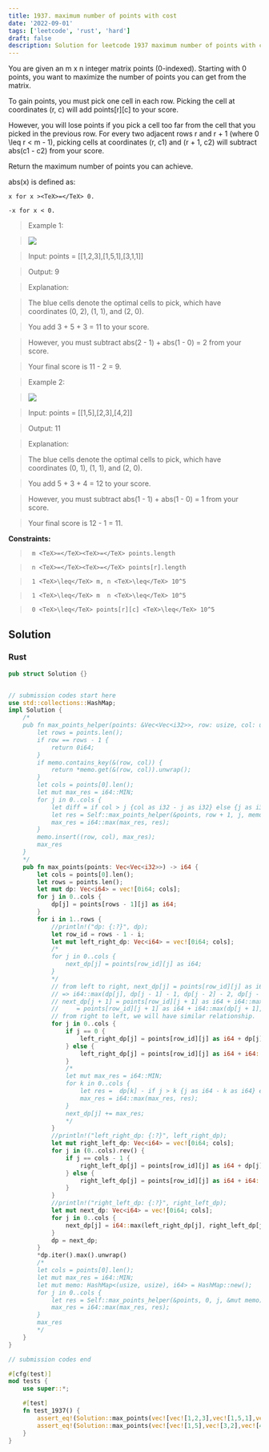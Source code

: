 ```yaml
---
title: 1937. maximum number of points with cost
date: '2022-09-01'
tags: ['leetcode', 'rust', 'hard']
draft: false
description: Solution for leetcode 1937 maximum number of points with cost
---
```


 

  You are given an m x n integer matrix points (0-indexed). Starting with 0 points, you want to maximize the number of points you can get from the matrix.

  To gain points, you must pick one cell in each row. Picking the cell at coordinates (r, c) will add points[r][c] to your score.

  However, you will lose points if you pick a cell too far from the cell that you picked in the previous row. For every two adjacent rows r and r + 1 (where 0 <TeX>\leq</TeX> r < m - 1), picking cells at coordinates (r, c1) and (r + 1, c2) will subtract abs(c1 - c2) from your score.

  Return the maximum number of points you can achieve.

  abs(x) is defined as:

  

  	x for x ><TeX>=</TeX> 0.

  	-x for x < 0.

  

   

 >   Example 1: 

 >   ![](https://assets.leetcode.com/uploads/2021/07/12/screenshot-2021-07-12-at-13-40-26-diagram-drawio-diagrams-net.png)

 >   Input: points <TeX>=</TeX> [[1,2,3],[1,5,1],[3,1,1]]

 >   Output: 9

 >   Explanation:

 >   The blue cells denote the optimal cells to pick, which have coordinates (0, 2), (1, 1), and (2, 0).

 >   You add 3 + 5 + 3 <TeX>=</TeX> 11 to your score.

 >   However, you must subtract abs(2 - 1) + abs(1 - 0) <TeX>=</TeX> 2 from your score.

 >   Your final score is 11 - 2 <TeX>=</TeX> 9.

  

 >   Example 2:

 >   ![](https://assets.leetcode.com/uploads/2021/07/12/screenshot-2021-07-12-at-13-42-14-diagram-drawio-diagrams-net.png)

 >   Input: points <TeX>=</TeX> [[1,5],[2,3],[4,2]]

 >   Output: 11

 >   Explanation:

 >   The blue cells denote the optimal cells to pick, which have coordinates (0, 1), (1, 1), and (2, 0).

 >   You add 5 + 3 + 4 <TeX>=</TeX> 12 to your score.

 >   However, you must subtract abs(1 - 1) + abs(1 - 0) <TeX>=</TeX> 1 from your score.

 >   Your final score is 12 - 1 <TeX>=</TeX> 11.

  

   

  **Constraints:**

  

 >   	m <TeX>=</TeX><TeX>=</TeX> points.length

 >   	n <TeX>=</TeX><TeX>=</TeX> points[r].length

 >   	1 <TeX>\leq</TeX> m, n <TeX>\leq</TeX> 10^5

 >   	1 <TeX>\leq</TeX> m  n <TeX>\leq</TeX> 10^5

 >   	0 <TeX>\leq</TeX> points[r][c] <TeX>\leq</TeX> 10^5


## Solution
### Rust
```rust
pub struct Solution {}


// submission codes start here
use std::collections::HashMap;
impl Solution {
    /*
    pub fn max_points_helper(points: &Vec<Vec<i32>>, row: usize, col: usize, memo: &mut HashMap<(usize, usize), i64>) -> i64 {
        let rows = points.len();
        if row == rows - 1 {    
            return 0i64;
        }
        if memo.contains_key(&(row, col)) {
            return *memo.get(&(row, col)).unwrap();
        }
        let cols = points[0].len();
        let mut max_res = i64::MIN;
        for j in 0..cols {
            let diff = if col > j {col as i32 - j as i32} else {j as i32 - col as i32};
            let res = Self::max_points_helper(&points, row + 1, j, memo) + points[row + 1][j] as i64 - diff as i64;
            max_res = i64::max(max_res, res);
        }
        memo.insert((row, col), max_res);
        max_res
    }
    */
    pub fn max_points(points: Vec<Vec<i32>>) -> i64 {
        let cols = points[0].len();
        let rows = points.len();
        let mut dp: Vec<i64> = vec![0i64; cols];
        for j in 0..cols {
            dp[j] = points[rows - 1][j] as i64;
        }
        for i in 1..rows {
            //println!("dp: {:?}", dp);
            let row_id = rows - 1 - i;
            let mut left_right_dp: Vec<i64> = vec![0i64; cols];
            /*
            for j in 0..cols {
                next_dp[j] = points[row_id][j] as i64;
            }
            */
            // from left to right, next_dp[j] = points[row_id][j] as i64 + i64::max(dp[j], dp[j - 1] - 1, dp[j - 2] - 2, dp[j - 3] - 3... dp[0] - j)
            // => i64::max(dp[j], dp[j - 1] - 1, dp[j - 2] - 2, dp[j - 3] - 3... dp[0] - j) = next_dp[j] - points[row_id][j] as i64
            // next_dp[j + 1] = points[row_id][j + 1] as i64 + i64::max(dp[j + 1],  dp[j] - 1, dp[j - 1] - 2, dp[j - 2] - 3, dp[j - 3] - 4... dp[0] - j - 1)
            //     = points[row_id][j + 1] as i64 + i64::max(dp[j + 1], (next_dp[j] - points[row_id][j] as i64) - 1)
            // from right to left, we will have similar relationship. 
            for j in 0..cols {
                if j == 0 {
                    left_right_dp[j] = points[row_id][j] as i64 + dp[j];
                } else {
                    left_right_dp[j] = points[row_id][j] as i64 + i64::max(dp[j], left_right_dp[j - 1] - points[row_id][j - 1] as i64 - 1);
                }
                /*
                let mut max_res = i64::MIN;
                for k in 0..cols {
                    let res =  dp[k] - if j > k {j as i64 - k as i64} else {k as i64 - j as i64};
                    max_res = i64::max(max_res, res);
                }
                next_dp[j] += max_res;
                */
            }
            //println!("left_right_dp: {:?}", left_right_dp);
            let mut right_left_dp: Vec<i64> = vec![0i64; cols];
            for j in (0..cols).rev() {
                if j == cols - 1 {
                    right_left_dp[j] = points[row_id][j] as i64 + dp[j];
                } else {
                    right_left_dp[j] = points[row_id][j] as i64 + i64::max(dp[j], right_left_dp[j + 1] - points[row_id][j + 1] as i64 - 1);
                }
            }
            //println!("right_left_dp: {:?}", right_left_dp);
            let mut next_dp: Vec<i64> = vec![0i64; cols];
            for j in 0..cols {
                next_dp[j] = i64::max(left_right_dp[j], right_left_dp[j]);
            }
            dp = next_dp;
        }
        *dp.iter().max().unwrap()
        /*
        let cols = points[0].len();
        let mut max_res = i64::MIN;
        let mut memo: HashMap<(usize, usize), i64> = HashMap::new();
        for j in 0..cols {
            let res = Self::max_points_helper(&points, 0, j, &mut memo) + points[0][j] as i64;
            max_res = i64::max(max_res, res);
        }
        max_res
        */
    }
}

// submission codes end

#[cfg(test)]
mod tests {
    use super::*;

    #[test]
    fn test_1937() {
        assert_eq!(Solution::max_points(vec![vec![1,2,3],vec![1,5,1],vec![3,1,1]]), 9);
        assert_eq!(Solution::max_points(vec![vec![1,5],vec![3,2],vec![4,2]]), 11);
    }
}

```
